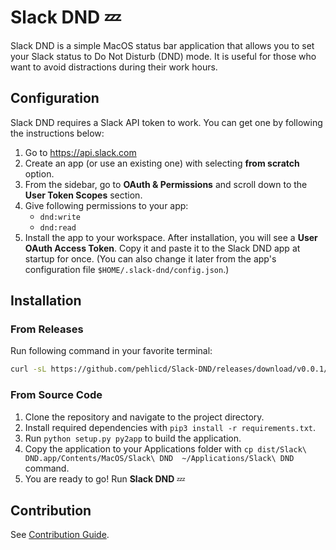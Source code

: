 # Slack DND 💤

Slack DND is a simple MacOS status bar application that allows you to set your Slack status to Do Not Disturb (DND) mode. 
It is useful for those who want to avoid distractions during their work hours.

## Configuration

Slack DND requires a Slack API token to work. You can get one by following the instructions below:

1. Go to https://api.slack.com
2. Create an app (or use an existing one) with selecting **from scratch** option.
3. From the sidebar, go to **OAuth & Permissions** and scroll down to the **User Token Scopes** section.
4. Give following permissions to your app:
    - `dnd:write`
    - `dnd:read`
5. Install the app to your workspace. After installation, you will see a **User OAuth Access Token**. Copy it and paste it to the Slack DND app at startup for once. (You can also change it later from the app's configuration file `$HOME/.slack-dnd/config.json`.)

## Installation

### From Releases

Run following command in your favorite terminal:

```bash
curl -sL https://github.com/pehlicd/Slack-DND/releases/download/v0.0.1/Slack.DND.tar.gz | tar -zx -C /Applications
```

### From Source Code

1. Clone the repository and navigate to the project directory.
2. Install required dependencies with `pip3 install -r requirements.txt`.
3. Run `python setup.py py2app` to build the application.
4. Copy the application to your Applications folder with `cp dist/Slack\ DND.app/Contents/MacOS/Slack\ DND  ~/Applications/Slack\ DND` command.
5. You are ready to go! Run **Slack DND** 💤

## Contribution

See [Contribution Guide](CONTRIBUTING.md).
